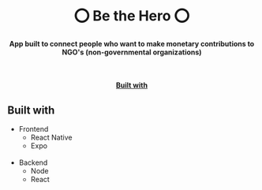 <h1 align="center">
  ⭕ Be the Hero ⭕
</h1>
<h4 align="center">App built to connect people who want to make monetary contributions to NGO's (non-governmental organizations)<h4>
<br>
<p align="center">
  <a href="#built-with">Built with</a>
</p>

## Built with
- Frontend
  - React Native
  - Expo
  <br>
- Backend
  - Node
  - React


